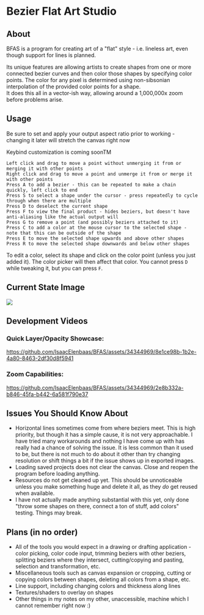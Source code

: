 # Bezier Flat Art Studio
## About
BFAS is a program for creating art of a "flat" style - i.e. lineless art, even though support for lines is planned.

Its unique features are allowing artists to create shapes from one or more connected bezier curves and then color those shapes by specifying color points. The color for any pixel is determined using non-sibsonian interpolation of the provided color points for a shape.  
It does this all in a vector-ish way, allowing around a 1,000,000x zoom before problems arise.
## Usage
Be sure to set and apply your output aspect ratio prior to working - changing it later will stretch the canvas right now

Keybind customization is coming soonTM
```
Left click and drag to move a point without unmerging it from or merging it with other points
Right click and drag to move a point and unmerge it from or merge it with other points
Press A to add a bezier - this can be repeated to make a chain quickly, left click to end
Press S to select a shape under the cursor - press repeatedly to cycle through when there are multiple
Press D to deselect the current shape
Press F to view the final product - hides beziers, but doesn't have anti-aliasing like the actual output will
Press G to remove a point (and possibly beziers attached to it)
Press C to add a color at the mouse cursor to the selected shape - note that this can be outside of the shape
Press E to move the selected shape upwards and above other shapes
Press R to move the selected shape downwards and below other shapes
```
To edit a color, select its shape and click on the color point (unless you just added it). The color picker will then affect that color. You cannot press `D` while tweaking it, but you can press `F`.
## Current State Image
<img src="https://media.discordapp.net/attachments/378322175226150912/1144835182927548499/scrot_2023-08-25-12346_1335x1043.png"></img>
## Development Videos
### Quick Layer/Opacity Showcase:  


https://github.com/IsaacElenbaas/BFAS/assets/34344969/8e1ce98b-1b2e-4a80-8463-2df30d8f5941



### Zoom Capabilities:  


https://github.com/IsaacElenbaas/BFAS/assets/34344969/2e8b332a-b846-45fa-b442-6a581f790e37


## Issues You Should Know About
* Horizontal lines sometimes come from where beziers meet. This is high priority, but though it has a simple cause, it is not very approachable. I have tried many workarounds and nothing I have come up with has really had a chance of solving the issue. It is less common than it used to be, but there is not much to do about it other than try changing resolution or shift things a bit if the issue shows up in exported images.
* Loading saved projects does not clear the canvas. Close and reopen the program before loading anything.
* Resources do not get cleaned up yet. This should be unnoticeable unless you make something huge and delete it all, as they *do* get reused when available.
* I have not actually made anything substantial with this yet, only done "throw some shapes on there, connect a ton of stuff, add colors" testing. Things may break.
## Plans (in no order)
* All of the tools you would expect in a drawing or drafting application - color picking, color code input, trimming beziers with other beziers, splitting beziers where they intersect, cutting/copying and pasting, selection and transformation, etc.
* Miscellaneous tools such as canvas expansion or cropping, cutting or copying colors between shapes, deleting all colors from a shape, etc.
* Line support, including changing colors and thickness along lines
* Textures/shaders to overlay on shapes
* Other things in my notes on my other, unaccessible, machine which I cannot remember right now :)
